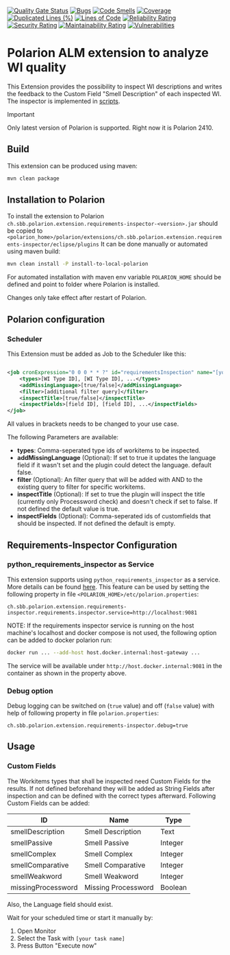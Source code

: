 [![Quality Gate Status](https://sonarcloud.io/api/project_badges/measure?project=SchweizerischeBundesbahnen_ch.sbb.polarion.extension.requirements-inspector&metric=alert_status)](https://sonarcloud.io/summary/new_code?id=SchweizerischeBundesbahnen_ch.sbb.polarion.extension.requirements-inspector)
[![Bugs](https://sonarcloud.io/api/project_badges/measure?project=SchweizerischeBundesbahnen_ch.sbb.polarion.extension.requirements-inspector&metric=bugs)](https://sonarcloud.io/summary/new_code?id=SchweizerischeBundesbahnen_ch.sbb.polarion.extension.requirements-inspector)
[![Code Smells](https://sonarcloud.io/api/project_badges/measure?project=SchweizerischeBundesbahnen_ch.sbb.polarion.extension.requirements-inspector&metric=code_smells)](https://sonarcloud.io/summary/new_code?id=SchweizerischeBundesbahnen_ch.sbb.polarion.extension.requirements-inspector)
[![Coverage](https://sonarcloud.io/api/project_badges/measure?project=SchweizerischeBundesbahnen_ch.sbb.polarion.extension.requirements-inspector&metric=coverage)](https://sonarcloud.io/summary/new_code?id=SchweizerischeBundesbahnen_ch.sbb.polarion.extension.requirements-inspector)
[![Duplicated Lines (%)](https://sonarcloud.io/api/project_badges/measure?project=SchweizerischeBundesbahnen_ch.sbb.polarion.extension.requirements-inspector&metric=duplicated_lines_density)](https://sonarcloud.io/summary/new_code?id=SchweizerischeBundesbahnen_ch.sbb.polarion.extension.requirements-inspector)
[![Lines of Code](https://sonarcloud.io/api/project_badges/measure?project=SchweizerischeBundesbahnen_ch.sbb.polarion.extension.requirements-inspector&metric=ncloc)](https://sonarcloud.io/summary/new_code?id=SchweizerischeBundesbahnen_ch.sbb.polarion.extension.requirements-inspector)
[![Reliability Rating](https://sonarcloud.io/api/project_badges/measure?project=SchweizerischeBundesbahnen_ch.sbb.polarion.extension.requirements-inspector&metric=reliability_rating)](https://sonarcloud.io/summary/new_code?id=SchweizerischeBundesbahnen_ch.sbb.polarion.extension.requirements-inspector)
[![Security Rating](https://sonarcloud.io/api/project_badges/measure?project=SchweizerischeBundesbahnen_ch.sbb.polarion.extension.requirements-inspector&metric=security_rating)](https://sonarcloud.io/summary/new_code?id=SchweizerischeBundesbahnen_ch.sbb.polarion.extension.requirements-inspector)
[![Maintainability Rating](https://sonarcloud.io/api/project_badges/measure?project=SchweizerischeBundesbahnen_ch.sbb.polarion.extension.requirements-inspector&metric=sqale_rating)](https://sonarcloud.io/summary/new_code?id=SchweizerischeBundesbahnen_ch.sbb.polarion.extension.requirements-inspector)
[![Vulnerabilities](https://sonarcloud.io/api/project_badges/measure?project=SchweizerischeBundesbahnen_ch.sbb.polarion.extension.requirements-inspector&metric=vulnerabilities)](https://sonarcloud.io/summary/new_code?id=SchweizerischeBundesbahnen_ch.sbb.polarion.extension.requirements-inspector)

# Polarion ALM extension to analyze WI quality

This Extension provides the possibility to inspect WI descriptions and writes the feedback to the Custom Field "Smell Description" of each inspected WI.
The inspector is implemented in [scripts](https://github.com/SchweizerischeBundesbahnen/python-requirements-inspector/).

> [!IMPORTANT]
> Only latest version of Polarion is supported.
> Right now it is Polarion 2410.

## Build

This extension can be produced using maven:

```bash
mvn clean package
```

## Installation to Polarion

To install the extension to Polarion `ch.sbb.polarion.extension.requirements-inspector-<version>.jar`
should be copied to `<polarion_home>/polarion/extensions/ch.sbb.polarion.extension.requirements-inspector/eclipse/plugins`
It can be done manually or automated using maven build:

```bash
mvn clean install -P install-to-local-polarion
```

For automated installation with maven env variable `POLARION_HOME` should be defined and point to folder where Polarion is installed.

Changes only take effect after restart of Polarion.

## Polarion configuration

### Scheduler

This Extension must be added as Job to the Scheduler like this:

```xml

<job cronExpression="0 0 0 * * ?" id="requirementsInspection" name="[your task name]" scope="project:[your project]">
    <types>[WI Type ID], [WI Type ID], ...</types>
    <addMissingLanguage>[true/false]</addMissingLanguage>
    <filter>[additional filter query]</filter>
    <inspectTitle>[true/false]</inspectTitle>
    <inspectFields>[field ID], [field ID], ...</inspectFields>
</job>
```

All values in brackets needs to be changed to your use case.

The following Parameters are available:

- **types**: Comma-seperated type ids of workitems to be inspected.
- **addMissingLanguage** (Optional): If set to true it updates the language field if it wasn't set and the plugin could detect the language. default false.
- **filter** (Optional): An filter query that will be added with AND to the existing query to filter for specific workitems.
- **inspectTitle** (Optional): If set to true the plugin will inspect the title (currently only Processword check) and doesn't check if set to false. If not defined the default value is true.
- **inspectFields** (Optional): Comma-seperated ids of customfields that should be inspected. If not defined the default is empty.

## Requirements-Inspector Configuration

### python_requirements_inspector as Service

This extension supports using `python_requirements_inspector` as a service. More details can be found [here](https://github.com/SchweizerischeBundesbahnen/polarion-requirements-inspector-service/).
This feature can be used by setting the following property in file `<POLARION_HOME>/etc/polarion.properties`:

```properties
ch.sbb.polarion.extension.requirements-inspector.requirements.inspector.service=http://localhost:9081
```

NOTE: If the requirements inspector service is running on the host machine's localhost and docker compose is not used, the following option can be added to docker polarion run:

```bash
docker run ... --add-host host.docker.internal:host-gateway ...
```

The service will be available under `http://host.docker.internal:9081` in the container as shown in the property above.

### Debug option

Debug logging can be switched on (`true` value) and off (`false` value) with help of following property in file `polarion.properties`:

```properties
ch.sbb.polarion.extension.requirements-inspector.debug=true
```

## Usage

### Custom Fields

The Workitems types that shall be inspected need Custom Fields for the results. If not defined beforehand they will be added as String Fields after inspection and can be defined with the correct types afterward. Following Custom Fields can
be added:

| ID                 | Name                | Type    |
|--------------------|---------------------|---------|
| smellDescription   | Smell Description   | Text    |
| smellPassive       | Smell Passive       | Integer |
| smellComplex       | Smell Complex       | Integer |
| smellComparative   | Smell Comparative   | Integer |
| smellWeakword      | Smell Weakword      | Integer |
| missingProcessword | Missing Processword | Boolean |

Also, the Language field should exist.

Wait for your scheduled time or start it manually by:

1. Open Monitor
2. Select the Task with `[your task name]`
3. Press Button "Execute now"
